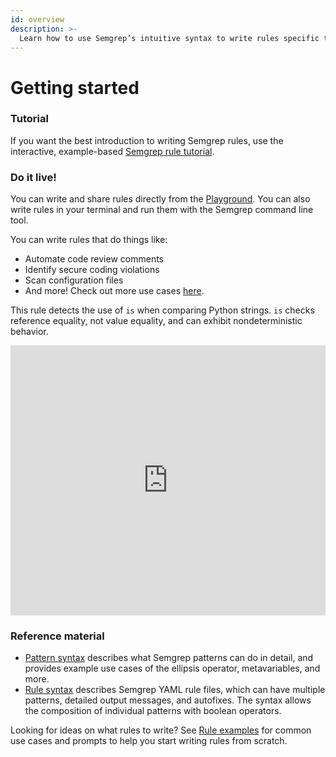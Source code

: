 ```yaml
---
id: overview
description: >-
  Learn how to use Semgrep’s intuitive syntax to write rules specific to your codebase. You can write and share rules directly from your browser using the Semgrep Playground, or write rules in your terminal and run them on the command line.
---
```


# Getting started

### Tutorial

If you want the best introduction to writing Semgrep rules, use the interactive, example-based [Semgrep rule tutorial](https://semgrep.dev/learn).

### Do it live!

You can write and share rules directly from the [Playground](https://semgrep.dev/editor). You can also write rules in your terminal and run them with the Semgrep command line tool.

You can write rules that do things like:

- Automate code review comments
- Identify secure coding violations
- Scan configuration files
- And more! Check out more use cases [here](../rule-ideas/).

This rule detects the use of `is` when comparing Python strings. `is` checks reference equality, not value equality, and can exhibit nondeterministic behavior.

<iframe title="Semgrep example Python is comparison" src="https://semgrep.dev/embed/editor?snippet=Ppde" width="100%" height="432px" frameBorder="0"></iframe>

### Reference material

- [Pattern syntax](pattern-syntax.mdx) describes what Semgrep patterns can do
in detail, and provides example use cases of the ellipsis
operator, metavariables, and more.<br/>
- [Rule syntax](../rule-syntax/) describes Semgrep YAML rule files, which can have multiple patterns, detailed output messages, and autofixes. The syntax allows the composition of individual patterns with boolean operators.

Looking for ideas on what rules to write? See [Rule examples](../rule-ideas/) for common use cases and prompts to help you start writing rules from scratch.
